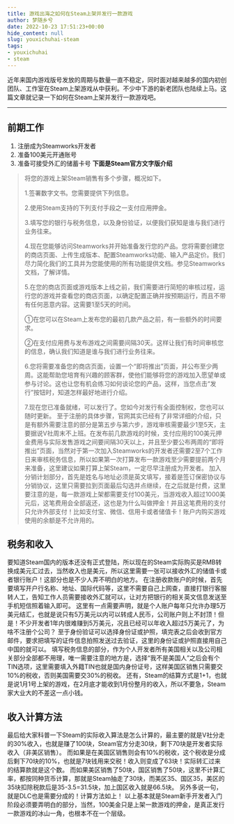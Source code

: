 ```yaml
---
title: 游戏出海之如何在Steam上架并发行一款游戏
author: 梦随乡兮
date: 2022-10-23 17:51:23+00:00
hide_content: null
slug: youxichuhai-steam
tags:
- youxichuhai
- steam
---
```

近年来国内游戏版号发放的周期与数量一直不稳定，同时面对越来越多的国内初创团队、工作室在Steam上架游戏从中获利。不少中下游的新老团队也陆续上马。这篇文章就记录一下如何在Steam上架并发行一款游戏吧。
* * *
## 前期工作
1. 注册成为Steamworks开发者
2. 准备100美元开通账号
3. 准备可接受外汇的储蓄卡号
**下面是Steam官方文字版介绍**
> 将您的游戏上架Steam销售有多个步骤，概况如下。
>
> 1.签署数字文书。您需要提供下列信息。
>
> 2.使用Steam支持的下列支付手段之一支付应用押金。
>
> 3.填写您的银行与税务信息，以及身份验证，以便我们获知是谁与我们进行业务往来。
>
> 4.现在您能够访问Steamworks并开始准备发行您的产品。您将需要创建您的商店页面、上传生成版本、配置Steamworks功能、输入产品定价。我们尽力简化我们的工具并为您能使用的所有功能提供文档。参见Steamworks文档，了解详情。
>
> 5.在您的商店页面或游戏版本上线之前，我们需要进行简短的审核过程，运行您的游戏并查看您的商店页面，以确定配置正确并按预期运行，而且不带有任何恶意内容。这需要1至5天的时间。
>
> ①在您可以在Steam上发布您的最初几款产品之前，有一些额外的时间要求。
>
> ②在支付应用费与发布游戏之间需要间隔30天。这样让我们有时间审核您的信息，确认我们知道是谁与我们进行业务往来。
>
> 6.您将需要准备您的商店页面，设置一个“即将推出”页面，并公布至少两周。这能帮助您培育有兴趣的顾客群，使他们能够将您的游戏加入愿望单或参与讨论。这也让您有机会练习如何谈论您的产品，这样，当您点击“发行”按钮时，知道怎样最好地进行介绍。
>
> 7.现在您已准备就绪，可以发行了。您如今对发行有全面控制权，您也可以随时更新。
至于注册的具体步骤，官网其实已经有了非常详细的介绍，只是有额外需要注意的部分是第五步与第六步，游戏审核需要最少1至5天，主要据说V社周末不上班。在发布前几款游戏的时候，支付应用的100美元押金费用与实际发售游戏之间要间隔30天以上，并且至少要公布两周的“即将推出”页面，当然对于第一次加入Steamworks的开发者还需要2至7个工作日来审核税务信息，所以如果第一次打算发布一款游戏至少需要提前两个月来准备，这里建议如果打算上架Steam，一定尽早注册成为开发者。
加入分销计划部分，首先是姓名与地址必须是英文填写，接着是签订保密协议与分销协议，这里只需要拉到页面最后勾选并点继续，在之后就是付费，这里要注意的是，每一款游戏上架都需要支付100美元，当游戏收入超过1000美元后，这笔费用会全部返还，这也是为什么叫做押金！并且这笔费用的支付只允许外部支付！比如支付宝、微信、信用卡或者储值卡！账户内购买游戏使用的余额是不允许用的。
## 税务和收入
要知道Steam国内的版本还没有正式登陆，所以现在的Steam实际购买是RMB转换成美元汇过去，当然收入也是美元，所以这里需要一张可以接收外汇的储值卡或者银行账户！这部分也是不少人弄不明白的地方。
在注册收款账户的时候，首先要填写开户行名称、地址、国际代码等，这里不需要自己上网查，直接打银行客服转人工，告知工作人员需要接收外汇就可以，让对方把银行的相关英文信息发送至手机短信照着输入即可。
这里有一点需要声明，就是个人账户每年只允许办理5万美元结汇，也就是说只有5万美元以内可以转成人民币，公司账户则上不封顶！但是！不少开发者1年内很难赚到5万美元，况且已经可以年收入超过5万美元了，为啥不注册个公司？
至于身份验证可以选择身份证或护照，填完表之后会收到官方邮件，要求把填写的证件信息拍照发送过去验证，这里的身份证或护照直接用自己中国的就可以。
填写税务信息的部分，作为个人开发者所有美国相关以及公司相关部分全部都不用理，唯一需要注意的地方是，选择“我不是美国人”之后会有个TIN选项，这里需要填入外籍TIN也就是国内身份证号，这样美国区销售只需要交10%的税收，否则美国需要交30%的税收。
还有，Steam的结算方式是1+1，也就是说1月1号上架的游戏，在2月底才能收到1月份整月的收入，所以不要急，Steam家大业大的不差这一点小钱。
## 收入计算方法
最后给大家科普一下Steam的实际收入算法是怎么计算的，最主要的就是V社分走的30%收入，也就是赚了100块，Steam官方分走30块，剩下70块是开发者实际收入（非美区销售）。
而如果是在美国区销售则会有10%的税收，这个税收是分成后剩下70块的10%，也就是7块钱用来交税！收入则变成了63块！实际转汇过来的结算款就是这个数。
而如果美区销售了50块，国区销售了50块，这里不计算汇率，都按同种货币计算，那就是Steam抽走了30块，而美区35、国区35，美区的35块扣除税款后是35-3.5=31.5块，加上国区收入就是66.5块。
另外多说一句，就是DLC也是需要分成的！计算方法如上！
以上基本就是Steam新手开发者入门阶段必须要弄明白的部分，当然，100美金只是上架一款游戏的押金，是真正发行一款游戏的冰山一角，也根本不在一个层级。
